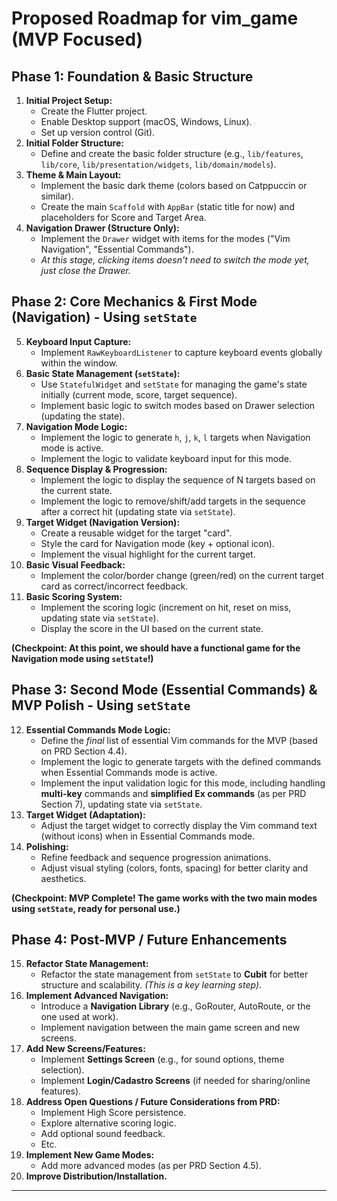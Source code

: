# Proposed Roadmap for vim_game (MVP Focused)

## Phase 1: Foundation & Basic Structure

1.  **Initial Project Setup:**
    *   Create the Flutter project.
    *   Enable Desktop support (macOS, Windows, Linux).
    *   Set up version control (Git).
2.  **Initial Folder Structure:**
    *   Define and create the basic folder structure (e.g., `lib/features`, `lib/core`, `lib/presentation/widgets`, `lib/domain/models`).
3.  **Theme & Main Layout:**
    *   Implement the basic dark theme (colors based on Catppuccin or similar).
    *   Create the main `Scaffold` with `AppBar` (static title for now) and placeholders for Score and Target Area.
4.  **Navigation Drawer (Structure Only):**
    *   Implement the `Drawer` widget with items for the modes ("Vim Navigation", "Essential Commands").
    *   *At this stage, clicking items doesn't need to switch the mode yet, just close the Drawer.*

## Phase 2: Core Mechanics & First Mode (Navigation) - Using `setState`

5.  **Keyboard Input Capture:**
    *   Implement `RawKeyboardListener` to capture keyboard events globally within the window.
6.  **Basic State Management (`setState`):**
    *   Use `StatefulWidget` and `setState` for managing the game's state initially (current mode, score, target sequence).
    *   Implement basic logic to switch modes based on Drawer selection (updating the state).
7.  **Navigation Mode Logic:**
    *   Implement the logic to generate `h`, `j`, `k`, `l` targets when Navigation mode is active.
    *   Implement the logic to validate keyboard input for this mode.
8.  **Sequence Display & Progression:**
    *   Implement the logic to display the sequence of N targets based on the current state.
    *   Implement the logic to remove/shift/add targets in the sequence after a correct hit (updating state via `setState`).
9.  **Target Widget (Navigation Version):**
    *   Create a reusable widget for the target "card".
    *   Style the card for Navigation mode (key + optional icon).
    *   Implement the visual highlight for the current target.
10. **Basic Visual Feedback:**
    *   Implement the color/border change (green/red) on the current target card as correct/incorrect feedback.
11. **Basic Scoring System:**
    *   Implement the scoring logic (increment on hit, reset on miss, updating state via `setState`).
    *   Display the score in the UI based on the current state.

**(Checkpoint: At this point, we should have a functional game for the Navigation mode using `setState`!)**

## Phase 3: Second Mode (Essential Commands) & MVP Polish - Using `setState`

12. **Essential Commands Mode Logic:**
    *   Define the *final* list of essential Vim commands for the MVP (based on PRD Section 4.4).
    *   Implement the logic to generate targets with the defined commands when Essential Commands mode is active.
    *   Implement the input validation logic for this mode, including handling **multi-key** commands and **simplified Ex commands** (as per PRD Section 7), updating state via `setState`.
13. **Target Widget (Adaptation):**
    *   Adjust the target widget to correctly display the Vim command text (without icons) when in Essential Commands mode.
14. **Polishing:**
    *   Refine feedback and sequence progression animations.
    *   Adjust visual styling (colors, fonts, spacing) for better clarity and aesthetics.

**(Checkpoint: MVP Complete! The game works with the two main modes using `setState`, ready for personal use.)**

## Phase 4: Post-MVP / Future Enhancements

15. **Refactor State Management:**
    *   Refactor the state management from `setState` to **Cubit** for better structure and scalability. *(This is a key learning step)*.
16. **Implement Advanced Navigation:**
    *   Introduce a **Navigation Library** (e.g., GoRouter, AutoRoute, or the one used at work).
    *   Implement navigation between the main game screen and new screens.
17. **Add New Screens/Features:**
    *   Implement **Settings Screen** (e.g., for sound options, theme selection).
    *   Implement **Login/Cadastro Screens** (if needed for sharing/online features).
18. **Address Open Questions / Future Considerations from PRD:**
    *   Implement High Score persistence.
    *   Explore alternative scoring logic.
    *   Add optional sound feedback.
    *   Etc.
19. **Implement New Game Modes:**
    *   Add more advanced modes (as per PRD Section 4.5).
20. **Improve Distribution/Installation.**

---
